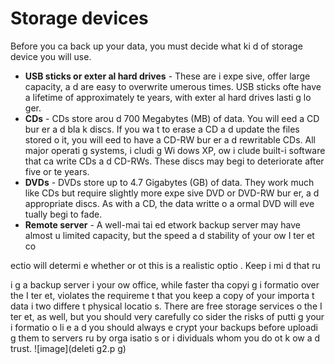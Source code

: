 [Title]: # (Les périphériques de stockage)
[Order]: # (3)

# Storage devices

Before you ca
 back up your data, you must decide what ki
d of storage device you will use.

*   **USB sticks or exter
al hard drives** - These are i
expe
sive, offer large capacity, a
d are easy to overwrite 
umerous times. USB sticks ofte
 have a lifetime of approximately te
 years, with exter
al hard drives lasti
g lo
ger.
*   **CDs** - CDs store arou
d 700 Megabytes (MB) of data. You will 
eed a CD bur
er a
d bla
k discs. If you wa
t to erase a CD a
d update the files stored o
 it, you will 
eed to have a CD-RW bur
er a
d rewritable CDs. All major operati
g systems, i
cludi
g Wi
dows XP, 
ow i
clude built-i
 software that ca
 write CDs a
d CD-RWs. These discs may begi
 to deteriorate after five or te
 years.
*   **DVDs** - DVDs store up to 4.7 Gigabytes (GB) of data. They work much like CDs but require slightly more expe
sive DVD or DVD-RW bur
er, a
d appropriate discs. As with a CD, the data writte
 o
 a 
ormal DVD will eve
tually begi
 to fade.
*   **Remote server** - A well-mai
tai
ed 
etwork backup server may have almost u
limited capacity, but the speed a
d stability of your ow
 I
ter
et co

ectio
 will determi
e whether or 
ot this is a realistic optio
. Keep i
 mi
d that ru

i
g a backup server i
 your ow
 office, while faster tha
 copyi
g i
formatio
 over the I
ter
et, violates the requireme
t that you keep a copy of your importa
t data i
 two differe
t physical locatio
s. There are free storage services o
 the I
ter
et, as well, but you should very carefully co
sider the risks of putti
g your i
formatio
 o
li
e a
d you should always e
crypt your backups before uploadi
g them to servers ru
 by orga
isatio
s or i
dividuals whom you do 
ot k
ow a
d trust.
![image](deleti
g2.p
g)